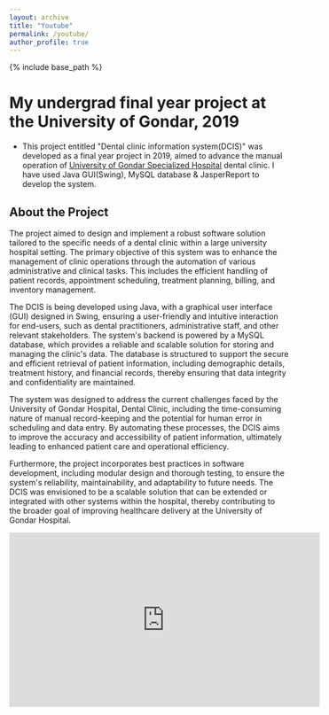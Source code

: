 ```yaml
---
layout: archive
title: "Youtube"
permalink: /youtube/
author_profile: true
---
```


{% include base_path %}
# My undergrad final year project at the University of Gondar, 2019
 * This project entitled "Dental clinic information system(DCIS)" was developed as a final year project in 2019, aimed to advance the manual operation of [University of Gondar Specialized Hospital](https://hospital.uog.edu.et/) dental clinic. I have used Java GUI(Swing), MySQL database & JasperReport to develop the system.

## About the Project
The project aimed to design and implement a robust software solution tailored to the specific needs of a dental clinic within a large university hospital setting. The primary objective of this system was to enhance the management of clinic operations through the automation of various administrative and clinical tasks. This includes the efficient handling of patient records, appointment scheduling, treatment planning, billing, and inventory management.

The DCIS is being developed using Java, with a graphical user interface (GUI) designed in Swing, ensuring a user-friendly and intuitive interaction for end-users, such as dental practitioners, administrative staff, and other relevant stakeholders. The system's backend is powered by a MySQL database, which provides a reliable and scalable solution for storing and managing the clinic's data. The database is structured to support the secure and efficient retrieval of patient information, including demographic details, treatment history, and financial records, thereby ensuring that data integrity and confidentiality are maintained.

The system was designed to address the current challenges faced by the University of Gondar Hospital, Dental Clinic, including the time-consuming nature of manual record-keeping and the potential for human error in scheduling and data entry. By automating these processes, the DCIS aims to improve the accuracy and accessibility of patient information, ultimately leading to enhanced patient care and operational efficiency.

Furthermore, the project incorporates best practices in software development, including modular design and thorough testing, to ensure the system's reliability, maintainability, and adaptability to future needs. The DCIS was envisioned to be a scalable solution that can be extended or integrated with other systems within the hospital, thereby contributing to the broader goal of improving healthcare delivery at the University of Gondar Hospital.
   
<iframe width="560" height="315" src="https://www.youtube.com/embed/7CgK-pLkk6k" title="YouTube video player" frameborder="0" allow="accelerometer; autoplay; clipboard-write; encrypted-media; gyroscope; picture-in-picture; web-share" allowfullscreen></iframe>
